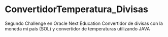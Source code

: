 # ConvertidorTemperatura_Divisas
Segundo Challenge en Oracle Next Education Convertidor de divisas con la moneda mi país (SOL) y convertidor de temperaturas utilizando JAVA
